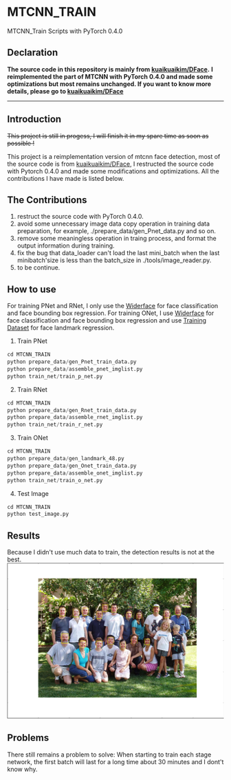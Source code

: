 # MTCNN_TRAIN
MTCNN_Train Scripts with PyTorch 0.4.0  

## Declaration
**The source code in this repository is mainly from [kuaikuaikim/DFace](https://github.com/kuaikuaikim/DFace).** 
**I reimplemented the part of MTCNN with PyTorch 0.4.0 and made some optimizations but most remains unchanged. If you want to know more details, please go to [kuaikuaikim/DFace](https://github.com/kuaikuaikim/DFace)** 

---
## Introduction 

~~This project is still in progess, I will finish it in my spare time as soon as possible !~~  

This project is a reimplementation version of mtcnn face detection, most of the source code is from [kuaikuaikim/DFace](https://github.com/kuaikuaikim/DFace), I restructed the source code with Pytorch 0.4.0 and made some modifications and optimizations. All the contributions I have made is listed below.

## The Contributions
1. restruct the source code with PyTorch 0.4.0.
2. avoid some unnecessary image data copy operation in training data preparation, for example, ./prepare_data/gen_Pnet_data.py and so on.
3. remove some meaningless operation in traing process, and format the output information during training.
4. fix the bug that data_loader can't load the last mini_batch when the last minibatch'size is less than the batch_size in ./tools/image_reader.py. 
5. to be continue.  

## How to use  
For training PNet and RNet, I only use the [Widerface](http://mmlab.ie.cuhk.edu.hk/projects/WIDERFace/) for face classification and face bounding box regression. For training ONet, I use [Widerface](http://mmlab.ie.cuhk.edu.hk/projects/WIDERFace/) for face classification and face bounding box regression and use [Training Dataset](http://mmlab.ie.cuhk.edu.hk/archive/CNN_FacePoint.htm) for face landmark regression.

1. Train PNet  
``` python  
cd MTCNN_TRAIN
python prepare_data/gen_Pnet_train_data.py
python prepare_data/assemble_pnet_imglist.py 
python train_net/train_p_net.py
```   
2. Train RNet 
``` python
cd MTCNN_TRAIN
python prepare_data/gen_Rnet_train_data.py
python prepare_data/assemble_rnet_imglist.py 
python train_net/train_r_net.py
```  
3. Train ONet   
``` python
cd MTCNN_TRAIN
python prepare_data/gen_landmark_48.py
python prepare_data/gen_Onet_train_data.py
python prepare_data/assemble_onet_imglist.py 
python train_net/train_o_net.py
```   
4. Test Image
``` python
cd MTCNN_TRAIN
python test_image.py
```

## Results  
Because I didn't use much data to train, the detection results is not at the best.  
![avatar](result.png)   

## Problems  
There still remains a problem to solve: When starting to train each stage network, the first batch will last for a long time about 30 minutes and I dont't know why.



